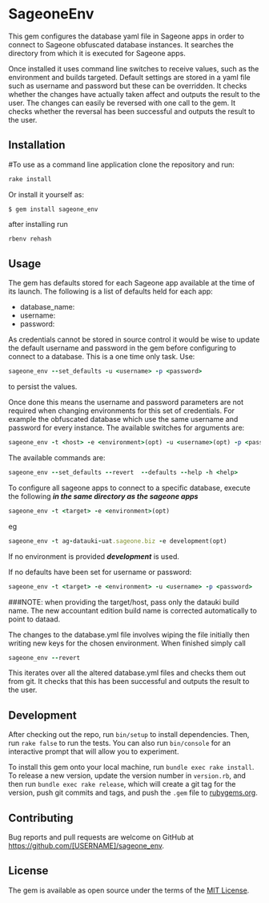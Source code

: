 # SageoneEnv

This gem configures the database yaml file in Sageone apps in order to connect to Sageone obfuscated database instances. It searches the directory from which it is executed for Sageone apps.

Once installed it uses command line switches to receive values, such as the environment and builds targeted.
Default settings are stored in a yaml file such as username and password but these can be overridden. It checks whether the changes have actually taken affect and outputs the result to the user.
The changes can easily be reversed with one call to the gem. It checks whether the reversal has been successful and outputs the result to the user.

## Installation
#To use as a command line application clone the repository and run:

```ruby
rake install
```

Or install it yourself as:

    $ gem install sageone_env

after installing run 
```ruby
rbenv rehash
```
## Usage

The gem has defaults stored for each Sageone app available at the time of its launch. The following is a list of defaults held for each app:
  - database_name: <database name>
  - username: <username>
  - password: <password>

As credentials cannot be stored in source control it would be wise to update the default username and password in the gem before configuring to connect to a database. This is a one time only task. Use:
```ruby
sageone_env --set_defaults -u <username> -p <password>
```
to persist the values.

Once done this means the username and password parameters are not required when changing environments for this set of credentials. For example the obfuscated database which use the same username and password for every instance.
The available switches for arguments are:
```ruby
sageone_env -t <host> -e <environment>(opt) -u <username>(opt) -p <password>(opt)
```
The available commands are:
```ruby
sageone_env --set_defaults --revert  --defaults --help -h <help>
```
To configure all sageone apps to connect to a specific database, execute the following ***in the same directory as the sageone apps***
```ruby
sageone_env -t <target> -e <environment>(opt)
```
eg
```ruby
sageone_env -t ag-datauki-uat.sageone.biz -e development(opt)
```
If no environment is provided ***development*** is used.

If no defaults have been set for username or password:
```ruby
sageone_env -t <target> -e <environment> -u <username> -p <password>
```
###NOTE: when providing the target/host, pass only the datauki build name. The new accountant edition build name is corrected automatically to point to dataad.

The changes to the database.yml file involves wiping the file initially then writing new keys for the chosen environment. When finished simply call
```ruby
sageone_env --revert
```
This iterates over all the altered database.yml files and checks them out from git. It checks that this has been successful and outputs the result to the user.

## Development

After checking out the repo, run `bin/setup` to install dependencies. Then, run `rake false` to run the tests. You can also run `bin/console` for an interactive prompt that will allow you to experiment.

To install this gem onto your local machine, run `bundle exec rake install`. To release a new version, update the version number in `version.rb`, and then run `bundle exec rake release`, which will create a git tag for the version, push git commits and tags, and push the `.gem` file to [rubygems.org](https://rubygems.org).

## Contributing

Bug reports and pull requests are welcome on GitHub at https://github.com/[USERNAME]/sageone_env.


## License

The gem is available as open source under the terms of the [MIT License](http://opensource.org/licenses/MIT).


